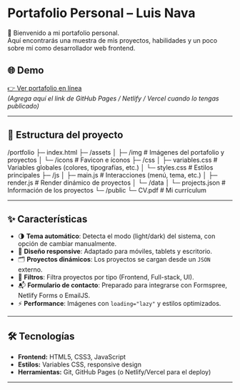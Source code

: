# Portafolio Personal – Luis Nava

🚀 Bienvenido a mi portafolio personal.  
Aquí encontrarás una muestra de mis proyectos, habilidades y un poco sobre mí como desarrollador web frontend.  

## 🌐 Demo
[👉 Ver portafolio en línea](#)  
*(Agrega aquí el link de GitHub Pages / Netlify / Vercel cuando lo tengas publicado)*

---

## 📂 Estructura del proyecto

/portfolio
├─ index.html
├─ /assets
│ ├─ /img # Imágenes del portafolio y proyectos
│ └─ /icons # Favicon e íconos
├─ /css
│ ├─ variables.css # Variables globales (colores, tipografías, etc.)
│ └─ styles.css # Estilos principales
├─ /js
│ ├─ main.js # Interacciones (menú, tema, etc.)
│ ├─ render.js # Render dinámico de proyectos
│ └─ /data
│ └─ projects.json # Información de los proyectos
└─ /public
└─ CV.pdf # Mi currículum

---

## ✨ Características

- 🌗 **Tema automático**: Detecta el modo (light/dark) del sistema, con opción de cambiar manualmente.
- 📱 **Diseño responsive**: Adaptado para móviles, tablets y escritorio.
- 🗂 **Proyectos dinámicos**: Los proyectos se cargan desde un `JSON` externo.
- 🔎 **Filtros**: Filtra proyectos por tipo (Frontend, Full-stack, UI).
- 📬 **Formulario de contacto**: Preparado para integrarse con Formspree, Netlify Forms o EmailJS.
- ⚡ **Performance**: Imágenes con `loading="lazy"` y estilos optimizados.

---

## 🛠 Tecnologías

- **Frontend:** HTML5, CSS3, JavaScript
- **Estilos:** Variables CSS, responsive design
- **Herramientas:** Git, GitHub Pages (o Netlify/Vercel para el deploy)

---
